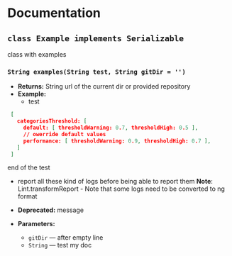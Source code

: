 # Documentation

## `class Example implements Serializable`

class with examples

### `String examples(String test, String gitDir = '')`

 * **Returns:** String url of the current dir or provided repository
 * **Example:**
   * test
```json
 [
   categoriesThreshold: [
     default: [ thresholdWarning: 0.7, thresholdHigh: 0.5 ],
     // owerride default values
     performance: [ thresholdWarning: 0.9, thresholdHigh: 0.7 ],
   ]
 ]
```
end of the test
   * report all these kind of logs before being able to report them
     **Note**: Lint.transformReport - Note that some logs need to be converted to ng format
 * **Deprecated:** message
     
 * **Parameters:**
   * `gitDir` — after empty line
   * `String` — test my doc

